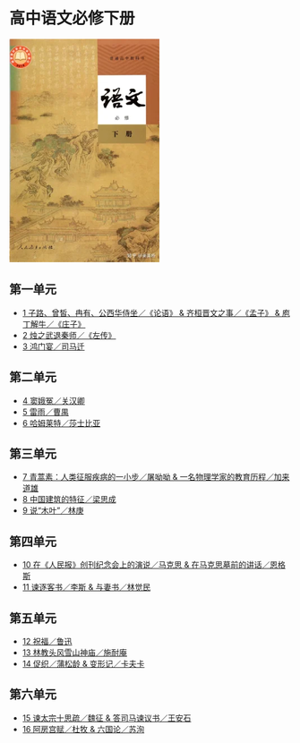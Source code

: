 # 高中语文必修下册

![高中语文必修下册 >](/资源/图片/book2_small.webp)

<!---
使用中文的标点符号以避免显示问题。
1. 单书名号：`〈〉`
2. 斜线：`／`
3. 竖线：`｜`
-->

## 第一单元

- [1 子路、曾皙、冉有、公西华侍坐／《论语》 & 齐桓晋文之事／《孟子》 & 庖丁解牛／《庄子》](/页面/教材/必修下课文/子路、曾皙、冉有、公西华侍坐&齐桓晋文之事&庖丁解牛.html)
- [2 烛之武退秦师／《左传》](/页面/教材/必修下课文/烛之武退秦师.html)
- [3 鸿门宴／司马迁](/页面/教材/必修下课文/鸿门宴.html)

## 第二单元

- [4 窦娥冤／关汉卿](/页面/教材/必修下课文/窦娥冤.html)
- [5 雷雨／曹禺](/页面/教材/必修下课文/雷雨.html)
- [6 哈姆莱特／莎士比亚](/页面/教材/必修下课文/哈姆莱特.html)

## 第三单元

- [7 青蒿素：人类征服疾病的一小步／屠呦呦 & 一名物理学家的教育历程／加来道雄](/页面/教材/必修下课文/青蒿素：人类征服疾病的一小步&一名物理学家的教育历程.html)
- [8 中国建筑的特征／梁思成](/页面/教材/必修下课文/中国建筑的特征.html)
- [9 说“木叶”／林庚](/页面/教材/必修下课文/说“木叶”.html)

## 第四单元

- [10 在《人民报》创刊纪念会上的演说／马克思 & 在马克思墓前的讲话／恩格斯](/页面/教材/必修下课文/在《人民报》创刊纪念会上的演说&在马克思墓前的讲话.html)
- [11 谏逐客书／李斯 & 与妻书／林觉民](/页面/教材/必修下课文/谏逐客书&与妻书.html)

## 第五单元

- [12 祝福／鲁迅](/页面/教材/必修下课文/祝福.html)
- [13 林教头风雪山神庙／施耐庵](/页面/教材/必修下课文/林教头风雪山神庙.html)
- [14 促织／蒲松龄 & 变形记／卡夫卡](/页面/教材/必修下课文/促织&变形记.html)

## 第六单元

- [15 谏太宗十思疏／魏征 & 答司马谏议书／王安石](/页面/教材/必修下课文/谏太宗十思疏&答司马谏议书.html)
- [16 阿房宫赋／杜牧 & 六国论／苏洵](/页面/教材/必修下课文/阿房宫赋&六国论.html)
